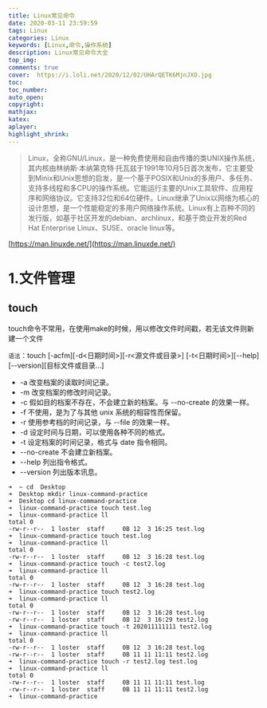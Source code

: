 ```yaml
---
title: Linux常见命令
date: 2020-03-11 23:59:59
tags: Linux
categories: Linux
keywords: [Linux,命令,操作系统]
description: Linux常见命令大全
top_img:
comments: true
cover:  https://i.loli.net/2020/12/02/UHArQETK6MjnJXO.jpg
toc:
toc_number:
auto_open:
copyright:
mathjax:
katex:
aplayer:
highlight_shrink:
---
```

> Linux，全称GNU/Linux，是一种免费使用和自由传播的类UNIX操作系统，其内核由林纳斯·本纳第克特·托瓦兹于1991年10月5日首次发布，它主要受到Minix和Unix思想的启发，是一个基于POSIX和Unix的多用户、多任务、支持多线程和多CPU的操作系统。它能运行主要的Unix工具软件、应用程序和网络协议。它支持32位和64位硬件。Linux继承了Unix以网络为核心的设计思想，是一个性能稳定的多用户网络操作系统。Linux有上百种不同的发行版，如基于社区开发的debian、archlinux，和基于商业开发的Red Hat Enterprise Linux、SUSE、oracle linux等。

[https://man.linuxde.net/](https://man.linuxde.net/)

# 1.文件管理
## touch

touch命令不常用，在使用make的时候，用以修改文件时间戳，若无该文件则新建一个文件

`语法`：touch [-acfm][-d<日期时间>][-r<源文件或目录>] [-t<日期时间>][--help][--version][目标文件或目录…]

+ -a 改变档案的读取时间记录。
+ -m 改变档案的修改时间记录。
+ -c 假如目的档案不存在，不会建立新的档案。与 --no-create 的效果一样。
+ -f 不使用，是为了与其他 unix 系统的相容性而保留。
+ -r 使用参考档的时间记录，与 --file 的效果一样。
+ -d 设定时间与日期，可以使用各种不同的格式。
+ -t 设定档案的时间记录，格式与 date 指令相同。
+ --no-create 不会建立新档案。
+ --help 列出指令格式。
+ --version 列出版本讯息。

```
➜  ~ cd  Desktop
➜  Desktop mkdir linux-command-practice
➜  Desktop cd linux-command-practice
➜  linux-command-practice touch test.log
➜  linux-command-practice ll
total 0
-rw-r--r--  1 loster  staff     0B 12  3 16:25 test.log
➜  linux-command-practice touch test.log
➜  linux-command-practice ll
total 0
-rw-r--r--  1 loster  staff     0B 12  3 16:28 test.log
➜  linux-command-practice touch -c test2.log
➜  linux-command-practice ll
total 0
-rw-r--r--  1 loster  staff     0B 12  3 16:28 test.log
➜  linux-command-practice touch test2.log
➜  linux-command-practice ll
total 0
-rw-r--r--  1 loster  staff     0B 12  3 16:28 test.log
-rw-r--r--  1 loster  staff     0B 12  3 16:29 test2.log
➜  linux-command-practice touch -t 202011111111 test2.log
➜  linux-command-practice ll
total 0
-rw-r--r--  1 loster  staff     0B 12  3 16:28 test.log
-rw-r--r--  1 loster  staff     0B 11 11 11:11 test2.log
➜  linux-command-practice touch -r test2.log test.log
➜  linux-command-practice ll
total 0
-rw-r--r--  1 loster  staff     0B 11 11 11:11 test.log
-rw-r--r--  1 loster  staff     0B 11 11 11:11 test2.log
➜  linux-command-practice
```